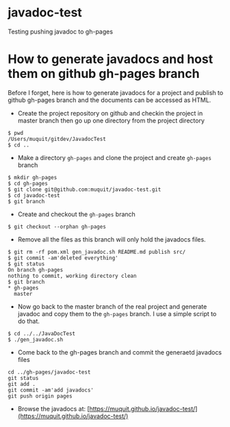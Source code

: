 # javadoc-test
Testing pushing javadoc to gh-pages

# How to generate javadocs and host them on github gh-pages branch

Before I forget, here is how to generate javadocs for a project and publish to github gh-pages branch and the 
documents can be accessed as HTML.

* Create the project repository on github and checkin the project in master branch then go
up one directory from the project directory

~~~
$ pwd
/Users/muquit/gitdev/JavadocTest
$ cd ..
~~~

* Make a directory ```gh-pages``` and clone the project and create ```gh-pages``` branch

~~~
$ mkdir gh-pages
$ cd gh-pages
$ git clone git@github.com:muquit/javadoc-test.git
$ cd javadoc-test
$ git branch
~~~

* Create and checkout the ```gh-pages``` branch

~~~
$ git checkout --orphan gh-pages
~~~

* Remove all the files as this branch will only hold the javadocs files.

~~~
$ git rm -rf pom.xml gen_javadoc.sh README.md publish src/
$ git commit -am'deleted everything'
$ git status
On branch gh-pages
nothing to commit, working directory clean
$ git branch
* gh-pages
  master
~~~

* Now go back to the master branch of the real project and generate javadoc
and copy them to the ```gh-pages``` branch. I use a simple script to do that.

~~~
$ cd ../../JavaDocTest
$ ./gen_javadoc.sh
~~~

* Come back to the gh-pages branch and commit the generaetd javadocs files

~~~
cd ../gh-pages/javadoc-test
git status
git add .
git commit -am'add javadocs'
git push origin pages
~~~

* Browse the javadocs at: 
[https://muquit.github.io/javadoc-test/](https://muquit.github.io/javadoc-test/)
